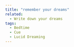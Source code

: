 ```yaml
---
title: "remember your dreams"
related:
  - Write down your dreams
tags:
  - Bedtime
  - Cue
  - Lucid Dreaming
---
```

